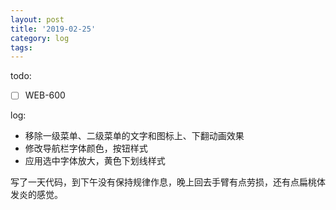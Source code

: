 ```yaml
---
layout: post
title: '2019-02-25'
category: log
tags: 
---
```


todo:

- [ ] WEB-600

log:
+ 移除一级菜单、二级菜单的文字和图标上、下翻动画效果
+ 修改导航栏字体颜色，按钮样式
+ 应用选中字体放大，黄色下划线样式


写了一天代码，到下午没有保持规律作息，晚上回去手臂有点劳损，还有点扁桃体发炎的感觉。